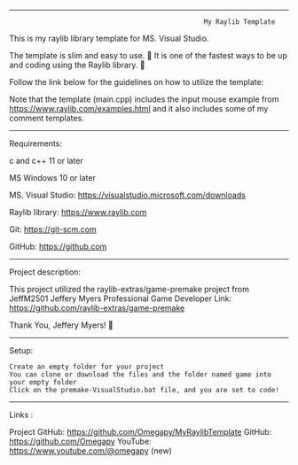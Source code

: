 -----------------------------------------------------------------------------------------------------------------------------

                                                     My Raylib Template

This is my raylib library template for MS. Visual Studio.

The template is slim and easy to use. :raised_hands:
It is one of the fastest ways to be up and coding using the Raylib library. :runner:

Follow the link below for the guidelines on how to utilize the template:


Note that the template (main.cpp) includes the input mouse example from https://www.raylib.com/examples.html 
and it also includes some of my comment templates.

-----------------------------------------------------------------------------------------------------------------------------
Requirements:

c and c++ 11 or later

MS Windows 10 or later 

MS. Visual Studio: https://visualstudio.microsoft.com/downloads

Raylib library: https://www.raylib.com

Git: https://git-scm.com

GitHub: https://github.com

-----------------------------------------------------------------------------------------------------------------------------
Project description:

This project utilized the raylib-extras/game-premake project from JeffM2501 Jeffery Myers Professional Game Developer 
Link: https://github.com/raylib-extras/game-premake

Thank You, Jeffery Myers! :clap:

-----------------------------------------------------------------------------------------------------------------------------
Setup:

	Create an empty folder for your project
	You can clone or download the files and the folder named game into your empty folder
	Click on the premake-VisualStudio.bat file, and you are set to code!

-----------------------------------------------------------------------------------------------------------------------------
Links  :

Project GitHub: https://github.com/Omegapy/MyRaylibTemplate
GitHub: https://github.com/Omegapy
YouTube: https://www.youtube.com/@omegapy (new)

